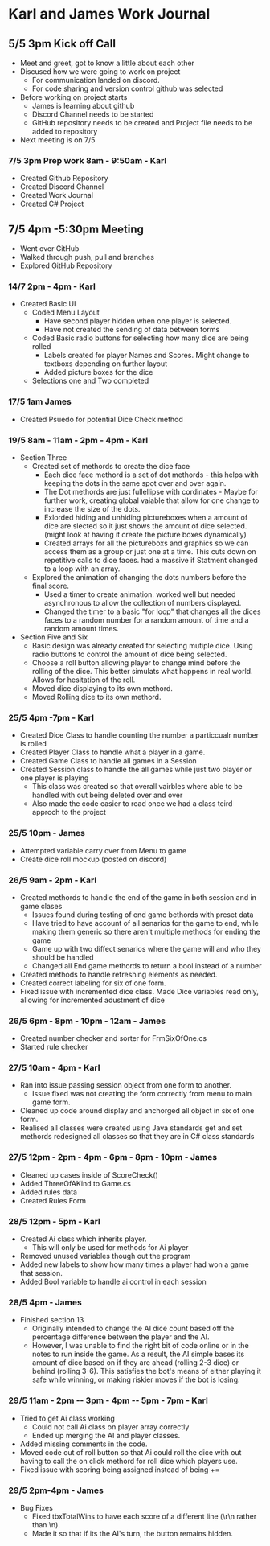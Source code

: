 **Karl and James Work Journal**
=============
**5/5 3pm Kick off Call**
---------------
* Meet and greet, got to know a little about each other
 * Discused how we were going to work on project
    * For communication landed on discord.
    * For code sharing and version control github was selected
 * Before working on project starts
    * James is learning about github
    * Discord Channel needs to be started
    * GitHub repository needs to be created and Project file needs to be added to repository
 * Next meeting is on 7/5
 
### 7/5 3pm Prep work 8am - 9:50am - Karl ###
* Created Github Repository
* Created Discord Channel
* Created Work Journal
* Created C# Project

**7/5 4pm -5:30pm Meeting**
---------------
* Went over GitHub
* Walked through push, pull and branches
* Explored GitHub Repository

### 14/7 2pm - 4pm - Karl ###
* Created Basic UI
   * Coded Menu Layout
      * Have second player hidden when one player is selected.
      * Have not created the sending of data between forms
   * Coded Basic radio buttons for selecting how many dice are being rolled
      * Labels created for player Names and Scores. Might change to textboxs depending on further layout
      * Added picture boxes for the dice
   * Selections one and Two completed
### 17/5 1am James ###
* Created Psuedo for potential Dice Check method

### 19/5 8am - 11am - 2pm - 4pm - Karl ###
* Section Three
   * Created set of methords to create the dice face
      * Each dice face methord is a set of dot methords - this helps with keeping the dots in the same spot over and over again.
      * The Dot methords are just fullellipse with cordinates - Maybe for further work, creating global vaiable that allow for one change to increase the size of the dots.
      * Exlorded hiding and unhiding pictureboxes when a amount of dice are slected so it just shows the amount of dice selected. (might look at having it create the picture boxes dynamically)
      * Created arrays for all the pictureboxs and graphics so we can access them as a group or just one at a time. This cuts down on repetitive calls to dice faces. had a massive if Statment changed to a loop with an array.
   * Explored the animation of changing the dots numbers before the final score.
      * Used a timer to create animation. worked well but needed asynchronous to allow the collection of numbers displayed.
      * Changed the timer to a basic "for loop" that changes all the dices faces to a random number for a random amount of time and a random amount times.
* Section Five and Six
   * Basic design was already created for selecting mutiple dice. Using radio buttons to control the amount of dice being selected. 
   * Choose a roll button allowing player to change mind before the rolling of the dice. This better simulats what happens in real world. Allows for hesitation of the roll.
   * Moved dice displaying to its own methord.
   * Moved Rolling dice to its own methord.
  

### 25/5 4pm -7pm - Karl ###
* Created Dice Class to handle counting the number a particcualr number is rolled
* Created Player Class to handle what a player in a game.
* Created Game Class to handle all games in a Session
* Created Session class to handle the all games while just two player or one player is playing
    * This class was created so that overall vairbles where able to be handled with out being deleted over and over
    * Also made the code easier to read once we had a class teird approch to the project



### 25/5 10pm - James ###
* Attempted variable carry over from Menu to game
* Create dice roll mockup (posted on discord)

### 26/5 9am - 2pm - Karl ###
* Created methords to handle the end of the game in both session and in game clases
    * Issues found during testing of end game bethords with preset data
    * Have tried to have account of all senarios for the game to end, while making them generic so there aren't multiple methods for ending the game
    * Game up with two diffect senarios where the game will and who they should be handled
    * Changed all End game methords to return a bool instead of a number
* Created methods to handle refreshing elements as needed.
* Created correct labeling for six of one form.
* Fixed issue with incremented dice class. Made Dice variables read only, allowing for incremented adustment of dice

### 26/5 6pm - 8pm - 10pm - 12am - James ###
* Created number checker and sorter for FrmSixOfOne.cs
* Started rule checker

### 27/5 10am - 4pm - Karl ###
* Ran into issue passing session object from one form to another.
    * Issue fixed was not creating the form correctly from menu to main game form.
* Cleaned up code around display and anchorged all object in six of one form.
* Realised all classes were created using Java standards get and set methords redesigned all classes so that they are in C# class standards

### 27/5 12pm - 2pm - 4pm - 6pm - 8pm - 10pm - James ###
* Cleaned up cases inside of ScoreCheck()
* Added ThreeOfAKind to Game.cs
* Added rules data
* Created Rules Form


### 28/5 12pm - 5pm - Karl ###
* Created Ai class which inherits player.
    * This will only be used for methods for Ai player
* Removed unused variables though out the program
* Added new labels to show how many times a player had won a game that session.
* Added Bool variable to handle ai control in each session

### 28/5 4pm - James ###
* Finished section 13
    * Originally intended to change the AI dice count based off the percentage difference between the player and the AI. 
    * However, I was unable to find the right bit of code online or in the notes to run inside the game. As a result, the AI simple bases its amount of dice based on if they are ahead (rolling 2-3 dice) or behind (rolling 3-6). This satisfies the bot's means of either playing it safe while winning, or making riskier moves if the bot is losing.

### 29/5 11am - 2pm -- 3pm - 4pm -- 5pm - 7pm  - Karl ###
* Tried to get Ai class working
    * Could not call Ai class on player array correctly
    * Ended up merging the AI and player classes.
* Added missing comments in the code.
* Moved code out of roll button so that Ai could roll the dice with out having to call the on click methord for roll dice which players use.
* Fixed issue with scoring being assigned instead of being +=


### 29/5 2pm-4pm - James ###
* Bug Fixes
    * Fixed tbxTotalWins to have each score of a different line (\r\n rather than \n).
    * Made it so that if its the AI's turn, the button remains hidden.